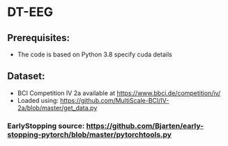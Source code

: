 # DT-EEG
## Prerequisites:
- The code is based on Python 3.8
specify cuda details 
## Dataset:
- BCI Competition IV 2a available at https://www.bbci.de/competition/iv/
- Loaded using: https://github.com/MultiScale-BCI/IV-2a/blob/master/get_data.py
### EarlyStopping source: https://github.com/Bjarten/early-stopping-pytorch/blob/master/pytorchtools.py
